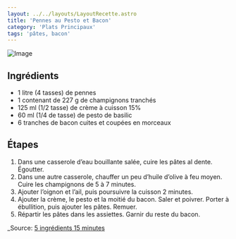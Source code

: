 ```yaml
---
layout: ../../layouts/LayoutRecette.astro
title: 'Pennes au Pesto et Bacon'
category: 'Plats Principaux'
tags: 'pâtes, bacon'
---
```


![Image](https://www.5ingredients15minutes.com/app/uploads/2019/02/Pennes-au-pesto-et-bacon-720x720.jpg)

## Ingrédients

- 1 litre (4 tasses) de pennes
- 1 contenant de 227 g de champignons tranchés
- 125 ml (1/2 tasse) de crème à cuisson 15%
- 60 ml (1/4 de tasse) de pesto de basilic
- 6 tranches de bacon cuites et coupées en morceaux

## Étapes

1. Dans une casserole d’eau bouillante salée, cuire les pâtes al dente. Égoutter.
2. Dans une autre casserole, chauffer un peu d’huile d’olive à feu moyen. Cuire les champignons de 5 à 7 minutes.
3. Ajouter l’oignon et l’ail, puis poursuivre la cuisson 2 minutes.
4. Ajouter la crème, le pesto et la moitié du bacon. Saler et poivrer. Porter à ébullition, puis ajouter les pâtes. Remuer.
5. Répartir les pâtes dans les assiettes. Garnir du reste du bacon.

_Source: [5 ingrédients 15 minutes](https://www.5ingredients15minutes.com/fr/recettes/plats-principaux/pates/pennes-au-pesto-et-bacon/)
